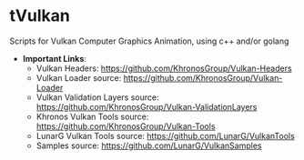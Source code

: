 # tVulkan
Scripts for Vulkan Computer Graphics Animation, using c++ and/or golang

- **Important Links**:
    - Vulkan Headers: https://github.com/KhronosGroup/Vulkan-Headers
    - Vulkan Loader source: https://github.com/KhronosGroup/Vulkan-Loader
    - Vulkan Validation Layers source: https://github.com/KhronosGroup/Vulkan-ValidationLayers
    - Khronos Vulkan Tools source: https://github.com/KhronosGroup/Vulkan-Tools
    - LunarG Vulkan Tools source: https://github.com/LunarG/VulkanTools
    - Samples source: https://github.com/LunarG/VulkanSamples